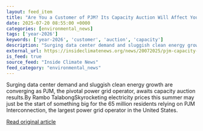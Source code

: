 ```yaml
---
layout: feed_item
title: "Are You a Customer of PJM? Its Capacity Auction Will Affect Your Electricity Prices in 2026"
date: 2025-07-20 08:55:00 +0000
categories: [environmental_news]
tags: ['year-2026']
keywords: ['year-2026', 'customer', 'auction', 'capacity']
description: "Surging data center demand and sluggish clean energy growth are converging as PJM, the pivotal power grid operator, awaits capacity auction results"
external_url: https://insideclimatenews.org/news/20072025/pjm-capacity-auction-electricity-price-hike/
is_feed: true
source_feed: "Inside Climate News"
feed_category: "environmental_news"
---
```


Surging data center demand and sluggish clean energy growth are converging as PJM, the pivotal power grid operator, awaits capacity auction results.By Rambo TalabongSkyrocketing electricity prices this summer may just be the start of something big for the 65 million residents relying on PJM Interconnection, the largest power grid operator in the United States.

[Read original article](https://insideclimatenews.org/news/20072025/pjm-capacity-auction-electricity-price-hike/)
